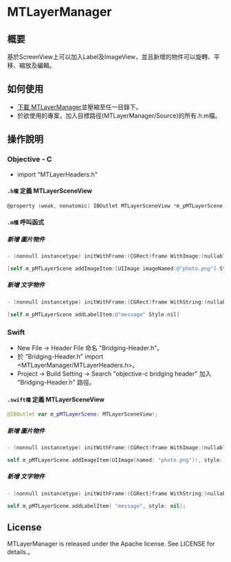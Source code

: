 # MTLayerManager 

## 概要

基於ScreenView上可以加入Label及ImageView，並且新增的物件可以旋轉、平移、縮放及編輯。

## 如何使用

- [下載 MTLayerManager](https://github.com/iMittap/MTLayerManager/archive/develop.zip)並壓縮至任一目錄下。
- 於欲使用的專案，加入目標路徑(MTLayerManager/Source)的所有.h.m檔。

## 操作說明

### Objective - C

- import "MTLayerHeaders.h"

#### `.h檔` 定義 MTLayerSceneView

```objective-c
@property (weak, nonatomic) IBOutlet MTLayerSceneView *m_pMTLayerScene;
```

#### `.m檔` 呼叫函式

##### 新增 圖片物件

```objective-c
- (nonnull instancetype) initWithFrame:(CGRect)frame WithImage:(nullable UIImage *)pImg;
```

```objective-c
[self.m_pMTLayerScene addImageItem:[UIImage imageNamed:@"photo.png"] Style:nil];
```

##### 新增 文字物件

```objective-c
- (nonnull instancetype) initWithFrame:(CGRect)frame WithString:(nullable NSString *)pstrText;
```

```objective-c
[self.m_pMTLayerScene addLabelItem:@"message" Style:nil]
```

### Swift

- New File -> Header File 命名 "Bridging-Header.h"。
- 於 "Bridging-Header.h" import \<MTLayerManager/MTLayerHeaders.h\>。
- Project -> Build Setting -> Search "objective-c bridging header" 加入 "Bridging-Header.h" 路徑。

#### `.swift檔` 定義 MTLayerSceneView

```swift
@IBOutlet var m_pMTLayerScene: MTLayerSceneView!;
```

##### 新增 圖片物件

```objective-c
- (nonnull instancetype) initWithFrame:(CGRect)frame WithImage:(nullable UIImage *)pImg;
```

```swift
self.m_pMTLayerScene.addImageItem(UIImage(named: "photo.png")!, style: nil);
```

##### 新增 文字物件

```objective-c
- (nonnull instancetype) initWithFrame:(CGRect)frame WithString:(nullable NSString *)pstrText;
```

```swift
self.m_pMTLayerScene.addLabelItem( "message", style: nil);
```


## License
MTLayerManager is released under the Apache license. See LICENSE for details.。
